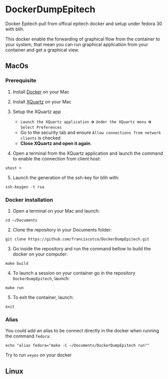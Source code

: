 # DockerDumpEpitech
Docker Epitech pull from offical epitech docker and setup under fedora 30 with blih.

This docker enable the forwarding of graphical flow from the container to your system, that mean you can run graphical application from your container and get a graphical view.

## MacOs

### Prerequisite

1. Install [Docker](https://docs.docker.com/docker-for-mac/install/) on your Mac

2. Install [XQuartz](https://www.xquartz.org/) on your Mac

3. Setup the XQuartz app
    * `Launch the XQuartz application` __&rarr;__ `Under the XQuartz menu` **&rarr;** `Select Preferences`
    * Go to the security tab and ensure `Allow connections from network clients` is checked
    * __Close XQuartz and open it again__.

4. Open a terminal from the XQuartz application and launch the command to enable the connection from client host:
```
xhost +
```

5. Launch the generation of the ssh-key for blih with:
```
ssh-keygen -t rsa
```

### Docker installation

1. Open a terminal on your Mac and launch:
```
cd ~/Documents
```

2. Clone the repository in your Documents folder:
```
git clone https://github.com/franciscotco/DockerDumpEpitech.git
```

3. Go inside the repository and run the command bellow to build the docker on your computer:
```
make build
```

4. To launch a session on your container go in the repository `DockerDumpEpitech`, launch:
```
make run
```

5. To exit the container, launch:
```
exit
```

### Alias
You could add an alias to be connect directly in the docker when running the command `fedora`: 
```
echo "alias fedora="make -C ~/Documents/DockerDumpEpitech run""
```

Try to run `xeyes` on your docker

## Linux

